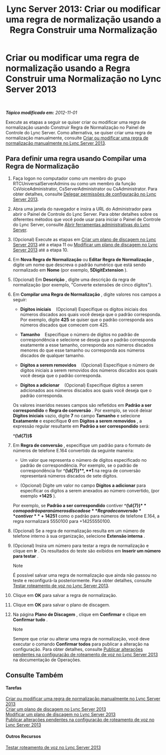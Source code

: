 ﻿---
title: 'Lync Server 2013: Criar ou modificar uma regra de normalização usando a Regra Construir uma Normalização'
TOCTitle: Criar ou modificar uma regra de normalização usando a Regra Construir uma Normalização
ms:assetid: e8547d7b-f74d-4a73-9a7d-df20d7a87fcd
ms:mtpsurl: https://technet.microsoft.com/pt-br/library/Gg399036(v=OCS.15)
ms:contentKeyID: 49308460
ms.date: 05/19/2016
mtps_version: v=OCS.15
ms.translationtype: HT
---

# Criar ou modificar uma regra de normalização usando a Regra Construir uma Normalização no Lync Server 2013

 

_**Tópico modificado em:** 2012-11-01_

Execute as etapas a seguir se quiser criar ou modificar uma regra de normalização usando Construir Regra de Normalização no Painel de Controle do Lync Server. Como alternativa, se quiser criar uma regra de normalização manualmente, consulte [Criar ou modificar uma regra de normalização manualmente no Lync Server 2013](lync-server-2013-create-or-modify-a-normalization-rule-manually.md).

## Para definir uma regra usando Compilar uma Regra de Normalização

1.  Faça logon no computador como um membro do grupo RTCUniversalServerAdmins ou como um membro da função CsVoiceAdministrator, CsServerAdministrator ou CsAdministrator. Para obter detalhes, consulte [Delegar permissões de configuração no Lync Server 2013](lync-server-2013-delegate-setup-permissions.md).

2.  Abra uma janela do navegador e insira a URL do Administrador para abrir o Painel de Controle do Lync Server. Para obter detalhes sobre os diferentes métodos que você pode usar para iniciar o Painel de Controle do Lync Server, consulte [Abrir ferramentas administrativas do Lync Server](lync-server-2013-open-lync-server-administrative-tools.md).

3.  (Opcional) Execute as etapas em [Criar um plano de discagem no Lync Server 2013](lync-server-2013-create-a-dial-plan.md) até a etapa 11 ou [Modificar um plano de discagem no Lync Server 2013](lync-server-2013-modify-a-dial-plan.md) até a etapa 10.

4.  Em **Nova Regra de Normalização** ou **Editar Regra de Normalização** , digite um nome que descreva o padrão numérico que está sendo normalizado em **Nome** (por exemplo, **5DigitExtension** ).

5.  (Opcional) Em **Descrição** , digite uma descrição da regra de normalização (por exemplo, "Converte extensões de cinco dígitos").

6.  Em **Compilar uma Regra de Normalização** , digite valores nos campos a seguir:
    
      - **Dígitos iniciais**    (Opcional) Especifique os dígitos iniciais dos números discados aos quais você deseja que o padrão corresponda. Por exemplo, digite **425** se quiser que o padrão corresponda aos números discados que comecem com 425.
    
      - **Tamanho**    Especifique o número de dígitos no padrão de correspondência e selecione se deseja que o padrão corresponda exatamente a esse tamanho, corresponda aos números discados menores do que esse tamanho ou corresponda aos números discados de qualquer tamanho.
    
      - **Dígitos a serem removidos**    (Opcional) Especifique o número de dígitos iniciais a serem removidos dos números discados aos quais você deseja que o padrão corresponda.
    
      - **Dígitos a adicionar**    (Opcional) Especifique dígitos a serem adicionados aos números discados aos quais você deseja que o padrão corresponda.
    
    Os valores inseridos nesses campos são refletidos em **Padrão a ser correspondido** e **Regra de conversão** . Por exemplo, se você deixar **Dígitos iniciais** vazio, digite **7** no campo **Tamanho** e selecione **Exatamente** e especifique **0** em **Dígitos a serem removidos** , a expressão regular resultante em **Padrão a ser correspondido** será:
    
    **^(\\d{7})$**

7.  Em **Regra de conversão** , especifique um padrão para o formato de números de telefone E.164 convertido da seguinte maneira:
    
      - Um valor que representa o número de dígitos especificado no padrão de correspondência. Por exemplo, se o padrão de correspondência for **^(\\d{7})$** , **$1** na regra de conversão representará números discados de sete dígitos.
    
      - (Opcional) Digite um valor no campo **Dígitos a adicionar** para especificar os dígitos a serem anexados ao número convertido, (por exemplo **+1425** ).
    
    Por exemplo, se **Padrão a ser correspondido** contiver **^(\\d{7})$** como padrão para números discados e **Regra de conversão** contiver **+1425$1** como o padrão para números de telefone E.164, a regra normalizará 5550100 para +14255550100.

8.  (Opcional) Se a regra de normalização resulta em um número de telefone interno à sua organização, selecione **Extensão interna** .

9.  (Opcional) Insira um número para testar a regra de normalização e clique em **Ir** . Os resultados do teste são exibidos em **Inserir um número para testar** .
    
    > [!note]  
    > É possível salvar uma regra de normalização que ainda não passou no teste e reconfigurá-la posteriormente. Para obter detalhes, consulte <a href="lync-server-2013-test-voice-routing.md">Testar roteamento de voz no Lync Server 2013</a>.

10. Clique em **OK** para salvar a regra de normalização.

11. Clique em **OK** para salvar o plano de discagem.

12. Na página **Plano de Discagem** , clique em **Confirmar** e clique em **Confirmar tudo** .
    
    > [!note]  
    > Sempre que criar ou alterar uma regra de normalização, você deve executar o comando <strong>Confirmar todos</strong> para publicar a alteração na configuração. Para obter detalhes, consulte <a href="lync-server-2013-publish-pending-changes-to-the-voice-routing-configuration.md">Publicar alterações pendentes na configuração de roteamento de voz no Lync Server 2013</a> na documentação de Operações.

## Consulte Também

#### Tarefas

[Criar ou modificar uma regra de normalização manualmente no Lync Server 2013](lync-server-2013-create-or-modify-a-normalization-rule-manually.md)  
[Criar um plano de discagem no Lync Server 2013](lync-server-2013-create-a-dial-plan.md)  
[Modificar um plano de discagem no Lync Server 2013](lync-server-2013-modify-a-dial-plan.md)  
[Publicar alterações pendentes na configuração de roteamento de voz no Lync Server 2013](lync-server-2013-publish-pending-changes-to-the-voice-routing-configuration.md)  

#### Outros Recursos

[Testar roteamento de voz no Lync Server 2013](lync-server-2013-test-voice-routing.md)

